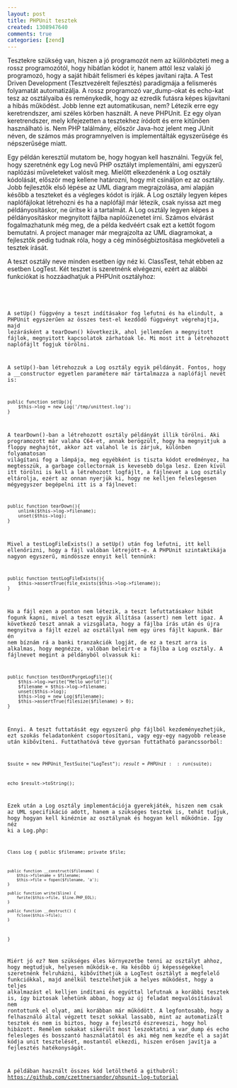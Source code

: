 ```yaml
---
layout: post
title: PHPUnit tesztek
created: 1308947640
comments: true
categories: [zend]
---
```

Tesztekre szükség van, hiszen a jó programozót nem az különbözteti meg a rossz programozótól, hogy hibátlan kódot ír, hanem attól lesz valaki jó programozó, hogy a saját hibáit felismeri és képes javítani rajta. A Test Driven Development (Tesztvezérelt fejlesztés) paradigmája a felismerés folyamatát automatizálja. A rossz programozó var_dump-okat és echo-kat tesz az osztályaiba és reménykedik, hogy az ezredik futásra képes kijavítani a hibás működést. Jobb lenne ezt automatikusan, nem? Létezik erre egy keretrendszer, ami széles körben használt. A neve PHPUnit. Ez egy olyan keretrendszer, mely kifejezetten a tesztekhez íródott és erre kitűnően használható is. Nem PHP találmány, először Java-hoz jelent meg JUnit néven, de számos más programnyelven is implementálták egyszerűsége és népszerűsége miatt.

Egy példán keresztül mutatom be, hogy hogyan kell használni. Tegyük fel, hogy szeretnénk egy Log nevű PHP osztályt implementálni, ami egyszerű naplózási műveleteket valósít meg. Mielőtt elkezdenénk a Log osztály kódolását, először meg kellene határozni, hogy mit csináljon ez az osztály. Jobb fejlesztők első lépése az UML diagram megrajzolása, ami alapján később a teszteket és a végleges kódot is írják. A Log osztály legyen képes naplófájlokat létrehozni és ha a naplófájl már létezik, csak nyissa azt meg példányosításkor, ne ürítse ki a tartalmát. A Log osztály legyen képes a példányosításkor megnyitott fájlba naplóüzenetet írni. Számos elvárást fogalmazhatunk még meg, de a példa kedvéért csak ezt a kettőt fogom bemutatni. A project manager már megrajzolta az UML diagramokat, a fejlesztők pedig tudnak róla, hogy a cég minőségbiztosítása megköveteli a tesztek írását.

A teszt osztály neve minden esetben így néz ki. ClassTest, tehát ebben az esetben LogTest. Két tesztet is szeretnénk elvégezni, ezért az alábbi funkciókat is hozzáadhatjuk a PHPUnit osztályhoz:

<code class="php">
<?php  
require_once('Log.php');  
class LogTest extends PHPUnit_TestCase  
{
  private $log;
  public function setUp(){ }  
  public function tearDown(){ }
  public function testLogFileExists(){ }
  public function testDontPurgeLogFile(){ }
}
</code>

A setUp() függvény a teszt indításakor fog lefutni és ha elindult, a PHPUnit egyszerűen az összes test-el kezdődő függvényt végrehajtja, majd lezárásként a tearDown() következik, ahol jellemzően a megnyitott fájlok, megnyitott kapcsolatok zárhatóak le. Mi most itt a létrehozott naplófájlt fogjuk törölni.

A setUp()-ban létrehozzuk a Log osztály egyik példányát. Fontos, hogy a __constructor egyetlen paramétere már tartalmazza a naplófájl nevét is:

<code class="php">
public function setUp(){
	$this->log = new Log('/tmp/unittest.log');
}
</code>

A tearDown()-ban a létrehozott osztály példányát illik törölni. Aki programozott már valaha C64-et, annak berögzült, hogy ha megnyitjuk a floppy meghajtót, akkor azt valahol le is zárjuk, különben folyamatosan világítani fog a lámpája, meg egyébként is tiszta kódot eredményez, ha megtesszük, a garbage collectornak is kevesebb dolga lesz. Ezen kívül itt törölni is kell a létrehozott logfájlt, a fájlnevet a Log osztály eltárolja, ezért az onnan nyerjük ki, hogy ne kelljen feleslegesen mégyegyszer begépelni itt is a fájlnevet:

<code class="php">
public function tearDown(){
	unlink($this->log->filename);
	unset($this->log);
}
</code>

Mivel a testLogFileExists() a setUp() után fog lefutni, itt kell ellenőrizni, hogy a fájl valóban létrejött-e. A PHPUnit szintaktikája nagyon egyszerű, mindössze ennyit kell tennünk:

<code class="php">
public function testLogFileExists(){
	$this->assertTrue(file_exists($this->log->filename));
}
</code>

Ha a fájl ezen a ponton nem létezik, a teszt lefuttatásakor hibát fogunk kapni, mivel a teszt egyik állítása (assert) nem lett igaz. A következő teszt annak a vizsgálata, hogy a fájlba írás után és újra megnyitva a fájlt ezzel az osztállyal nem egy üres fájlt kapunk. Bár én nem bíznám rá a banki tranzakciók logját, de ez a teszt arra is alkalmas, hogy megnézze, valóban beleírt-e a fájlba a Log osztály. A fájlnevet megint a példányból olvassuk ki:

<code class="php">
public function testDontPurgeLogFile(){
	$this->log->write("Hello world!");
	$filename = $this->log->filename;
	unset($this->log);
	$this->log = new Log($filename);
	$this->assertTrue(filesize($filename) > 0);
}
</code>

Ennyi. A teszt futtatását egy egyszerű php fájlból kezdeményezhetjük, ezt szokás feladatonként csoportosítani, vagy egy-egy nagyobb release után kibővíteni. Futtathatóvá téve gyorsan futtatható parancssorból:

<code class="php">
<?php
require_once 'PHPUnit.php';
require_once 'LogTest.php';

$suite  = new PHPUnit_TestSuite("LogTest");
$result = PHPUnit::run($suite);

echo $result->toString();
</code>


Ezek után a Log osztály implementációja gyerekjáték, hiszen nem csak az UML specifikáció adott, hanem a szükséges tesztek is, tehát tudjuk, hogy hogyan kell kinéznie az osztálynak és hogyan kell működnie. Így néz ki a Log.php:

<code class="php">
<?php

Class Log {
	public $filename;
	private $file;

	public function __construct($filename) {
		$this->filename = $filename;
		$this->file = fopen($filename, 'a');
	}

	public function write($line) {
		fwrite($this->file, $line.PHP_EOL);
	}

	public function __destruct() {
		fclose($this->file);
	}

}
</code>

Miért jó ez? Nem szükséges éles környezetbe tenni az osztályt ahhoz, hogy megtudjuk, helyesen működik-e. Ha később új képességekkel szeretnénk felruházni, kibővíthetjük a LogTest osztályt a megfelelő funkciókkal, majd anélkül tesztelhetjük a helyes működést, hogy a teljes alkalmazást el kelljen indítani és egyúttal lefutnak a korábbi tesztek is, így biztosak lehetünk abban, hogy az új feladat megvalósításával nem rontottunk el olyat, ami korábban már működött. A legfontosabb, hogy a felhasználó által végzett teszt sokkal lassabb, mint az automatizált tesztek és nem is biztos, hogy a fejlesztő észreveszi, hogy hol hibázott. Remélem sokakat sikerült most leszoktatni a var_dump és echo felesleges és bosszantó használatától és aki még nem kezdte el a saját kódja unit tesztelését, mostantól elkezdi, hiszen erősen javítja a fejlesztés hatékonyságát.

A példában használt összes kód letölthető a githubról:
https://github.com/czettnersandor/phpunit-log-tutorial
